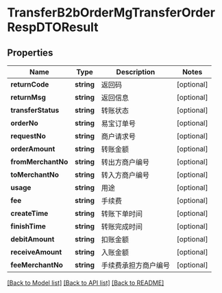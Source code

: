 # TransferB2bOrderMgTransferOrderRespDTOResult

## Properties
Name | Type | Description | Notes
------------ | ------------- | ------------- | -------------
**returnCode** | **string** | 返回码 | [optional] 
**returnMsg** | **string** | 返回信息 | [optional] 
**transferStatus** | **string** | 转账状态 | [optional] 
**orderNo** | **string** | 易宝订单号 | [optional] 
**requestNo** | **string** | 商户请求号 | [optional] 
**orderAmount** | **string** | 转账金额 | [optional] 
**fromMerchantNo** | **string** | 转出方商户编号 | [optional] 
**toMerchantNo** | **string** | 转入方商户编号 | [optional] 
**usage** | **string** | 用途 | [optional] 
**fee** | **string** | 手续费 | [optional] 
**createTime** | **string** | 转账下单时间 | [optional] 
**finishTime** | **string** | 转账完成时间 | [optional] 
**debitAmount** | **string** | 扣账金额 | [optional] 
**receiveAmount** | **string** | 入账金额 | [optional] 
**feeMerchantNo** | **string** | 手续费承担方商户编号 | [optional] 

[[Back to Model list]](../README.md#documentation-for-models) [[Back to API list]](../README.md#documentation-for-api-endpoints) [[Back to README]](../README.md)


